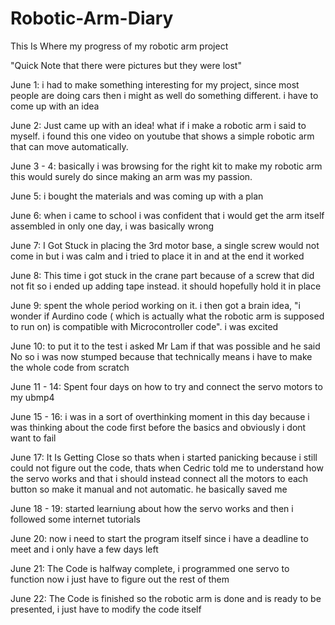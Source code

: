 # Robotic-Arm-Diary
This Is Where my progress of my robotic arm project

"Quick Note that there were pictures but they were lost"

June 1: i had to make something interesting for my project, since most people are doing cars then i might as well do something different. i have to come up with an idea 

June 2: Just came up with an idea! what if i make a robotic arm i said to myself. i found this one video on youtube that shows a simple robotic arm that can move automatically.

June 3 - 4: basically i was browsing for the right kit to make my robotic arm this would surely do since making an arm was my passion.

June 5: i bought the materials and was coming up with a plan

June 6: when i came to school i was confident that i would get the arm itself assembled in only one day, i was basically wrong

June 7: I Got Stuck in placing the 3rd motor base, a single screw would not come in but i was calm and i tried to place it in and at the end it worked

June 8: This time i got stuck in the crane part because of a screw that did not fit so i ended up adding tape instead. it should hopefully hold it in place
 
June 9: spent the whole period working on it. i then got a brain idea, "i wonder if Aurdino code ( which is actually what the robotic arm is supposed to run on) is compatible with Microcontroller code". i was excited

June 10: to put it to the test i asked Mr Lam if that was possible and he said No so i was now stumped because that technically means i have to make the whole code from scratch

June 11  - 14: Spent four days on how to try and connect the servo motors to my ubmp4

June 15 - 16: i was in a sort of overthinking moment in this day because i was thinking about the code first before the basics and obviously i dont want to fail

June 17: It Is Getting Close so thats when i started panicking because i still could not figure out the code, thats when Cedric told me to understand how the servo works and that i should instead connect all the motors to each button so make it manual and not automatic. he basically saved me

June 18 - 19: started learniung about how the servo works and then i followed some internet tutorials

June 20: now i need to start the program itself since i have a deadline to meet and i only have a few days left

June 21: The Code is halfway complete, i programmed one servo to function now i just have to figure out the rest of them

June 22: The Code is finished so the robotic arm is done and is ready to be presented, i just have to modify the code itself

